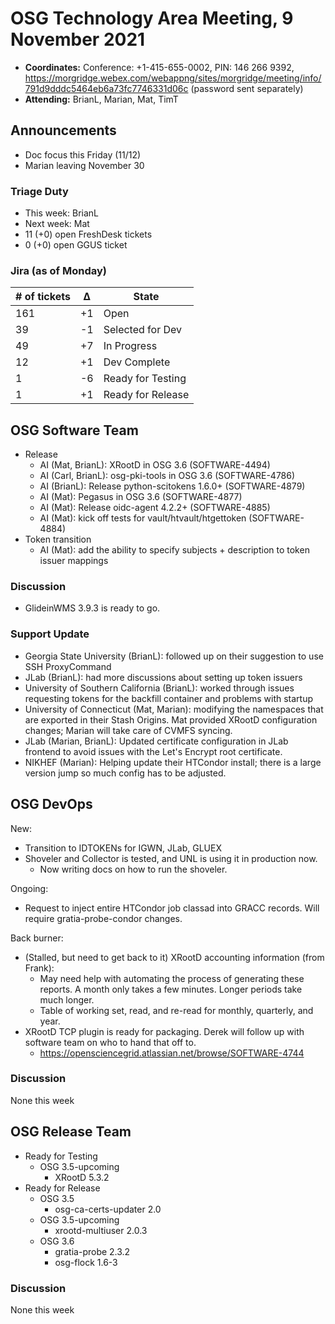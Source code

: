 # OSG Technology Area Meeting, 9 November 2021

-   **Coordinates:** Conference: +1-415-655-0002, PIN: 146 266 9392,
    <https://morgridge.webex.com/webappng/sites/morgridge/meeting/info/791d9dddc5464eb6a73fc7746331d06c> (password sent separately)
-   **Attending:** BrianL, Marian, Mat, TimT

## Announcements
-   Doc focus this Friday (11/12)
-   Marian leaving November 30

### Triage Duty

-   This week: BrianL
-   Next week: Mat
-   11 (+0) open FreshDesk tickets
-   0 (+0) open GGUS ticket

### Jira (as of Monday)

| # of tickets | &Delta; | State             |
|--------------|---------|-------------------|
| 161          | +1      | Open              |
| 39           | -1      | Selected for Dev  |
| 49           | +7      | In Progress       |
| 12           | +1      | Dev Complete      |
| 1            | -6      | Ready for Testing |
| 1            | +1      | Ready for Release |

## OSG Software Team

-   Release
    -   AI (Mat, BrianL): XRootD in OSG 3.6 (SOFTWARE-4494)
    -   AI (Carl, BrianL): osg-pki-tools in OSG 3.6 (SOFTWARE-4786)
    -   AI (BrianL): Release python-scitokens 1.6.0+ (SOFTWARE-4879)
    -   AI (Mat): Pegasus in OSG 3.6 (SOFTWARE-4877)
    -   AI (Mat): Release oidc-agent 4.2.2+ (SOFTWARE-4885)
    -   AI (Mat): kick off tests for vault/htvault/htgettoken (SOFTWARE-4884)
-   Token transition
    -   AI (Mat): add the ability to specify subjects + description to token issuer mappings

### Discussion

-   GlideinWMS 3.9.3 is ready to go.

### Support Update

-   Georgia State University (BrianL): followed up on their suggestion to use SSH ProxyCommand
-   JLab (BrianL): had more discussions about setting up token issuers
-   University of Southern California (BrianL): worked through issues requesting tokens for the backfill container and
    problems with startup
-   University of Connecticut (Mat, Marian): modifying the namespaces that are exported in their Stash Origins.
    Mat provided XRootD configuration changes; Marian will take care of CVMFS syncing.
-   JLab (Marian, BrianL): Updated certificate configuration in JLab frontend to avoid issues with the Let's Encrypt root certificate.
-   NIKHEF (Marian): Helping update their HTCondor install; there is a large version jump so much config has to be adjusted.

## OSG DevOps

New:
-   Transition to IDTOKENs for IGWN, JLab, GLUEX
-   Shoveler and Collector is tested, and UNL is using it in production now.
    - Now writing docs on how to run the shoveler.

Ongoing:
-   Request to inject entire HTCondor job classad into GRACC records. Will require gratia-probe-condor changes.  

Back burner:
-   (Stalled, but need to get back to it) XRootD accounting information (from Frank):
    -   May need help with automating the process of generating these reports.  A month only takes a few minutes.  Longer periods take much longer.
    -   Table of working set, read, and re-read for monthly, quarterly, and year.
-   XRootD TCP plugin is ready for packaging.  Derek will follow up with software team on who to hand that off to.
    -   https://opensciencegrid.atlassian.net/browse/SOFTWARE-4744

### Discussion

None this week

## OSG Release Team

-   Ready for Testing
    -   OSG 3.5-upcoming
        -   XRootD 5.3.2
-   Ready for Release
    -   OSG 3.5
        -   osg-ca-certs-updater 2.0
    -   OSG 3.5-upcoming
        -   xrootd-multiuser 2.0.3
    -   OSG 3.6
        -   gratia-probe 2.3.2
        -   osg-flock 1.6-3

### Discussion

None this week
